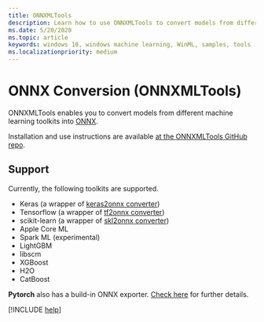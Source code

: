 ```yaml
---
title: ONNXMLTools
description: Learn how to use ONNXMLTools to convert models from different machine learning toolkits into ONNX.
ms.date: 5/20/2020
ms.topic: article
keywords: windows 10, windows machine learning, WinML, samples, tools
ms.localizationpriority: medium
---
```


# ONNX Conversion (ONNXMLTools)

ONNXMLTools enables you to convert models from different machine learning toolkits into [ONNX](https://onnx.ai/).

Installation and use instructions are available [at the ONNXMLTools GitHub repo](https://github.com/onnx/onnxmltools).

## Support

Currently, the following toolkits are supported.

* Keras (a wrapper of [keras2onnx converter](https://github.com/onnx/keras-onnx/))
* Tensorflow (a wrapper of [tf2onnx converter](https://github.com/onnx/tensorflow-onnx/))
* scikit-learn (a wrapper of [skl2onnx converter](https://github.com/onnx/sklearn-onnx/))
* Apple Core ML
* Spark ML (experimental)
* LightGBM
* libscm
* XGBoost
* H2O
* CatBoost

**Pytorch** also has a build-in ONNX exporter. [Check here](https://pytorch.org/docs/stable/onnx.html) for further details.

[!INCLUDE [help](../includes/get-help.md)]
